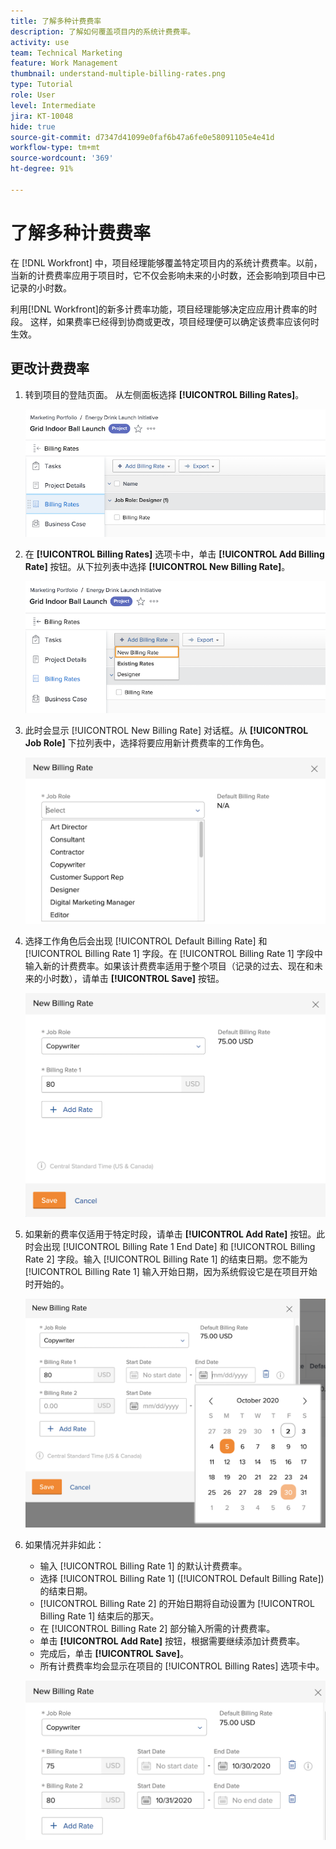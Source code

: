 ```yaml
---
title: 了解多种计费费率
description: 了解如何覆盖项目内的系统计费费率。
activity: use
team: Technical Marketing
feature: Work Management
thumbnail: understand-multiple-billing-rates.png
type: Tutorial
role: User
level: Intermediate
jira: KT-10048
hide: true
source-git-commit: d7347d41099e0faf6b47a6fe0e58091105e4e41d
workflow-type: tm+mt
source-wordcount: '369'
ht-degree: 91%

---
```


# 了解多种计费费率

在 [!DNL Workfront] 中，项目经理能够覆盖特定项目内的系统计费费率。以前，当新的计费费率应用于项目时，它不仅会影响未来的小时数，还会影响到项目中已记录的小时数。

利用[!DNL Workfront]的新多计费率功能，项目经理能够决定应应用计费率的时段。 这样，如果费率已经得到协商或更改，项目经理便可以确定该费率应该何时生效。

## 更改计费费率

1. 转到项目的登陆页面。 从左侧面板选择 **[!UICONTROL Billing Rates]**。

   ![图像：选择 [!UICONTROL Billing Rates]，位于 [!DNL Workfront]](assets/project-finances-1.png)

1. 在 **[!UICONTROL Billing Rates]** 选项卡中，单击 **[!UICONTROL Add Billing Rate]** 按钮。从下拉列表中选择 **[!UICONTROL New Billing Rate]**。

   ![图像：选择 [!UICONTROL New Billing Rate]，位于 [!DNL Workfront]](assets/project-finances-2.png)

1. 此时会显示 [!UICONTROL New Billing Rate] 对话框。从 **[!UICONTROL Job Role]** 下拉列表中，选择将要应用新计费费率的工作角色。

   ![图像：选择新计费费率的工作角色，位于 [!DNL Workfront]](assets/project-finances-3.png)

1. 选择工作角色后会出现 [!UICONTROL Default Billing Rate] 和 [!UICONTROL Billing Rate 1] 字段。在 [!UICONTROL Billing Rate 1] 字段中输入新的计费费率。如果该计费费率适用于整个项目（记录的过去、现在和未来的小时数），请单击 **[!UICONTROL Save]** 按钮。

   ![图像：保存适用于整个项目的新计费费率，位于 [!DNL Workfront]](assets/project-finances-5.png)

1. 如果新的费率仅适用于特定时段，请单击 **[!UICONTROL Add Rate]** 按钮。此时会出现 [!UICONTROL Billing Rate 1 End Date] 和 [!UICONTROL Billing Rate 2] 字段。输入 [!UICONTROL Billing Rate 1] 的结束日期。您不能为 [!UICONTROL Billing Rate 1] 输入开始日期，因为系统假设它是在项目开始时开始的。

   ![图像：创建应用于特定时段（起始时间为项目开始时）的新计费费率，位于 [!DNL Workfront]](assets/project-finances-6.png)

1. 如果情况并非如此：

   * 输入 [!UICONTROL Billing Rate 1] 的默认计费费率。
   * 选择 [!UICONTROL Billing Rate 1] ([!UICONTROL Default Billing Rate]) 的结束日期。
   * [!UICONTROL Billing Rate 2] 的开始日期将自动设置为 [!UICONTROL Billing Rate 1] 结束后的那天。
   * 在 [!UICONTROL Billing Rate 2] 部分输入所需的计费费率。
   * 单击 **[!UICONTROL Add Rate]** 按钮，根据需要继续添加计费费率。
   * 完成后，单击 **[!UICONTROL Save]**。
   * 所有计费费率均会显示在项目的 [!UICONTROL Billing Rates] 选项卡中。

   ![图像：创建适用于不同时段的新计费费率，位于 [!DNL Workfront]](assets/project-finances-7.png)
